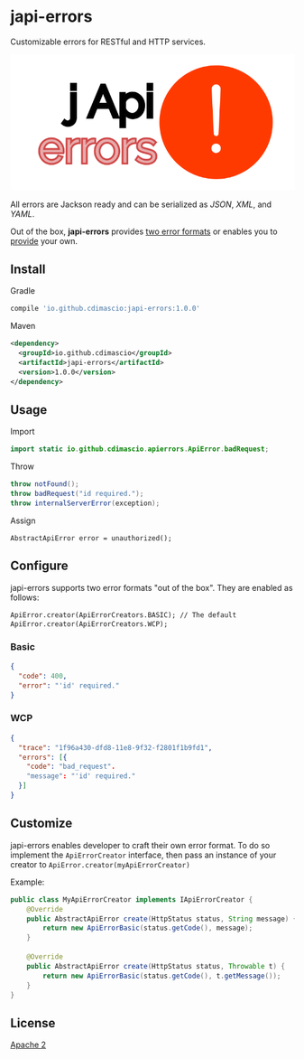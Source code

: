 # japi-errors

Customizable errors for RESTful and HTTP services. 

<p align="center">
<img src="https://raw.githubusercontent.com/cdimascio/japi-errors/master/assets/japi-errors.png" width="600">
</p>

All errors are Jackson ready and can be serialized as *JSON*, *XML*, and *YAML*.

Out of the box, **japi-errors** provides [two error formats](#configure) or enables you to [provide](#customize) your own. 

## Install

Gradle

```groovy
compile 'io.github.cdimascio:japi-errors:1.0.0'
```

Maven

```xml
<dependency>
  <groupId>io.github.cdimascio</groupId>
  <artifactId>japi-errors</artifactId>
  <version>1.0.0</version>
</dependency>
```

## Usage

Import

```java
import static io.github.cdimascio.apierrors.ApiError.badRequest;
```

Throw

```java
throw notFound();
throw badRequest("id required.");
throw internalServerError(exception);
```

Assign

```shell
AbstractApiError error = unauthorized();
```

## Configure

japi-errors supports two error formats "out of the box". They are enabled as follows:

```
ApiError.creator(ApiErrorCreators.BASIC); // The default
ApiError.creator(ApiErrorCreators.WCP);
```

### Basic

```json
{
  "code": 400,
  "error": "'id' required."
}
```

### WCP

```json
{
  "trace": "1f96a430-dfd8-11e8-9f32-f2801f1b9fd1",
  "errors": [{
    "code": "bad_request".
    "message": "'id' required."
  }]
}
```

## Customize

japi-errors enables developer to craft their own error format. To do so implement the `ApiErrorCreator` interface, then pass an instance of your creator to `ApiError.creator(myApiErrorCreator)`

Example:

```java
public class MyApiErrorCreator implements IApiErrorCreator {
    @Override
    public AbstractApiError create(HttpStatus status, String message) {
        return new ApiErrorBasic(status.getCode(), message);
    }

    @Override
    public AbstractApiError create(HttpStatus status, Throwable t) {
        return new ApiErrorBasic(status.getCode(), t.getMessage());
    }
}
```

## License
[Apache 2](LICENSE)
